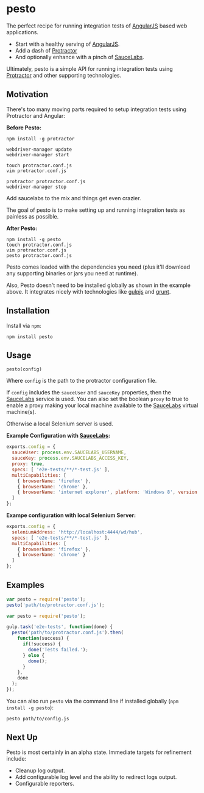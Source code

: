 pesto
=======

The perfect recipe for running integration tests of [AngularJS](https://angularjs.org/) based web applications.

* Start with a healthy serving of [AngularJS](https://angularjs.org/).
* Add a dash of [Protractor](http://angular.github.io/protractor/)
* And optionally enhance with a pinch of [SauceLabs](http://www.saucelabs.com).

Ultimately, pesto is a simple API for running integration tests using [Protractor](http://angular.github.io/protractor/) and other supporting technologies.

## Motivation

There's too many moving parts required to setup integration tests using Protractor and Angular:

**Before Pesto:**

```shell
npm install -g protractor

webdriver-manager update
webdriver-manager start

touch protractor.conf.js
vim protractor.conf.js

protractor protractor.conf.js
webdriver-manager stop
```

Add saucelabs to the mix and things get even crazier.

The goal of pesto is to make setting up and running integration tests as painless as possible.

**After Pesto:**

```shell
npm install -g pesto
touch protractor.conf.js
vim protractor.conf.js
pesto protractor.conf.js
```

Pesto comes loaded with the dependencies you need (plus it'll download any supporting binaries or jars you need at runtime).

Also, Pesto doesn't need to be installed globally as shown in the example above.  It integrates nicely with technologies like [gulpjs](http://gulpjs.com/) and [grunt](http://gruntjs.com/).

## Installation

Install via `npm`:

```
npm install pesto
```

## Usage

```
pesto(config)
```

Where `config` is the path to the protractor configuration file.  

If `config` includes the `sauceUser` and `sauceKey` properties, then the [SauceLabs](http://www.saucelabs.com) service is used. You can also set the boolean `proxy` to true to enable a proxy making your local machine available to the [SauceLabs](http://www.saucelabs.com) virtual machine(s).

Otherwise a local Selenium server is used.

**Example Configuration with [SauceLabs](http://www.saucelabs.com):**

```javascript
exports.config = {
  sauceUser: process.env.SAUCELABS_USERNAME,
  sauceKey: process.env.SAUCELABS_ACCESS_KEY,
  proxy: true,
  specs: [ 'e2e-tests/**/*-test.js' ],
  multiCapabilities: [
    { browserName: 'firefox' },
    { browserName: 'chrome' },
    { browserName: 'internet explorer', platform: 'Windows 8', version: '10' }
  ]
};
```

**Exampe configuration with local Selenium Server:**

```javascript
exports.config = {
  seleniumAddress: 'http://localhost:4444/wd/hub',
  specs: [ 'e2e-tests/**/*-test.js' ],
  multiCapabilities: [
    { browserName: 'firefox' },
    { browserName: 'chrome' }
  ]
};
```

## Examples

```javascript
var pesto = require('pesto');
pesto('path/to/protractor.conf.js');
```

```javascript
var pesto = require('pesto');

gulp.task('e2e-tests', function(done) {
  pesto('path/to/protractor.conf.js').then(
    function(success) {
      if(!success) {
        done('Tests failed.');
      } else {
        done();
      }
    },
    done
  );
});
```

You can also run `pesto` via the command line if installed globally (`npm install -g pesto`):

```shell
pesto path/to/config.js
```

## Next Up

Pesto is most certainly in an alpha state.  Immediate targets for refinement include:

* Cleanup log output.
* Add configurable log level and the ability to redirect logs output.
* Configurable reporters.
